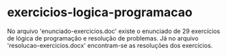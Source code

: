 # exercicios-logica-programacao
No arquivo 'enunciado-exercicios.doc' existe o enunciado de 29 exercícios de lógica de programação e resolução de problemas. Já no arquivo 'resolucao-exercicios.docx' encontram-se as resoluções dos exercícios.